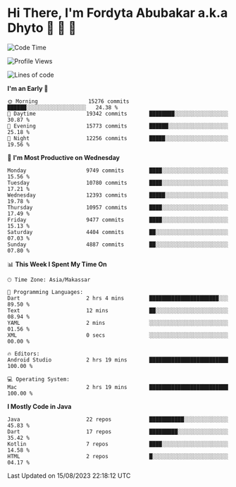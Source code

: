 # Hi There, I'm Fordyta Abubakar a.k.a Dhyto 👋 👋 👋 

<!--
**DhytoDev/dhytodev** is a ✨ _special_ ✨ repository because its `README.md` (this file) appears on your GitHub profile.

Here are some ideas to get you started:

- 🔭 I’m currently working on ...
- 🌱 I’m currently learning ...
- 👯 I’m looking to collaborate on ...
- 🤔 I’m looking for help with ...
- 💬 Ask me about ...
- 📫 How to reach me: ...
- 😄 Pronouns: ...
- ⚡ Fun fact: ...
-->

<!--START_SECTION:waka-->
![Code Time](http://img.shields.io/badge/Code%20Time-1%2C979%20hrs%2027%20mins-blue)

![Profile Views](http://img.shields.io/badge/Profile%20Views-0-blue)

![Lines of code](https://img.shields.io/badge/From%20Hello%20World%20I%27ve%20Written-7.8%20million%20lines%20of%20code-blue)

**I'm an Early 🐤** 

```text
🌞 Morning                15276 commits       ██████░░░░░░░░░░░░░░░░░░░   24.38 % 
🌆 Daytime                19342 commits       ████████░░░░░░░░░░░░░░░░░   30.87 % 
🌃 Evening                15773 commits       ██████░░░░░░░░░░░░░░░░░░░   25.18 % 
🌙 Night                  12256 commits       █████░░░░░░░░░░░░░░░░░░░░   19.56 % 
```
📅 **I'm Most Productive on Wednesday** 

```text
Monday                   9749 commits        ████░░░░░░░░░░░░░░░░░░░░░   15.56 % 
Tuesday                  10780 commits       ████░░░░░░░░░░░░░░░░░░░░░   17.21 % 
Wednesday                12393 commits       █████░░░░░░░░░░░░░░░░░░░░   19.78 % 
Thursday                 10957 commits       ████░░░░░░░░░░░░░░░░░░░░░   17.49 % 
Friday                   9477 commits        ████░░░░░░░░░░░░░░░░░░░░░   15.13 % 
Saturday                 4404 commits        ██░░░░░░░░░░░░░░░░░░░░░░░   07.03 % 
Sunday                   4887 commits        ██░░░░░░░░░░░░░░░░░░░░░░░   07.80 % 
```


📊 **This Week I Spent My Time On** 

```text
🕑︎ Time Zone: Asia/Makassar

💬 Programming Languages: 
Dart                     2 hrs 4 mins        ██████████████████████░░░   89.50 % 
Text                     12 mins             ██░░░░░░░░░░░░░░░░░░░░░░░   08.94 % 
YAML                     2 mins              ░░░░░░░░░░░░░░░░░░░░░░░░░   01.56 % 
XML                      0 secs              ░░░░░░░░░░░░░░░░░░░░░░░░░   00.00 % 

🔥 Editors: 
Android Studio           2 hrs 19 mins       █████████████████████████   100.00 % 

💻 Operating System: 
Mac                      2 hrs 19 mins       █████████████████████████   100.00 % 
```

**I Mostly Code in Java** 

```text
Java                     22 repos            ███████████░░░░░░░░░░░░░░   45.83 % 
Dart                     17 repos            █████████░░░░░░░░░░░░░░░░   35.42 % 
Kotlin                   7 repos             ████░░░░░░░░░░░░░░░░░░░░░   14.58 % 
HTML                     2 repos             █░░░░░░░░░░░░░░░░░░░░░░░░   04.17 % 
```




 Last Updated on 15/08/2023 22:18:12 UTC
<!--END_SECTION:waka-->
